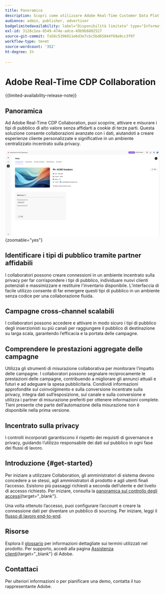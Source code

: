 ```yaml
---
title: Panoramica
description: Scopri come utilizzare Adobe Real-Time Customer Data Platform (CDP) Collaboration per scoprire, attivare e misurare i tipi di pubblico di alto valore senza affidarsi a cookie di terze parti.
audience: admin, publisher, advertiser
badgelimitedavailability: label="Disponibilità limitata" type="Informative" url="https://helpx.adobe.com/legal/product-descriptions/real-time-customer-data-platform-collaboration.html newtab=true"
exl-id: 3128c1ea-8549-474e-adce-49b9b6802527
source-git-commit: fa58c5396011e6d3e7cbc5bd65844f69a9cc3f97
workflow-type: tm+mt
source-wordcount: '352'
ht-degree: 1%

---
```


# Adobe Real-Time CDP Collaboration

{{limited-availability-release-note}}

## Panoramica

Ad Adobe Real-Time CDP Collaboration, puoi scoprire, attivare e misurare i tipi di pubblico di alto valore senza affidarti a cookie di terze parti. Questa soluzione consente collaborazioni avanzate con i dati, aiutandoti a creare esperienze cliente personalizzate e significative in un ambiente centralizzato incentrato sulla privacy.

![Pagina di configurazione di Real-Time CDP Collaboration, in cui viene visualizzata un&#39;organizzazione.](/help/assets/overview/set-up.png){zoomable="yes"}

## Identificare i tipi di pubblico tramite partner affidabili

I collaboratori possono creare connessioni in un ambiente incentrato sulla privacy per far corrispondere i tipi di pubblico, individuare nuovi clienti potenziali e massimizzare e restituire l&#39;inventario disponibile. L’interfaccia di facile utilizzo consente di far emergere questi tipi di pubblico in un ambiente senza codice per una collaborazione fluida.

## Campagne cross-channel scalabili

I collaboratori possono accedere e attivare in modo sicuro i tipi di pubblico degli inserzionisti su più canali per raggiungere il pubblico di destinazione su larga scala, garantendo l’efficacia e la portata delle campagne.

## Comprendere le prestazioni aggregate delle campagne

Utilizza gli strumenti di misurazione collaborativa per monitorare l’impatto delle campagne. I collaboratori possono segnalare reciprocamente le prestazioni delle campagne, contribuendo a migliorare gli annunci attuali e futuri e ad adeguare la spesa pubblicitaria. Condividi informazioni approfondite sul coinvolgimento e sulla conversione incentrate sulla privacy, integra dati sull’esposizione, sul canale e sulla conversione e utilizza i partner di misurazione preferiti per ottenere informazioni complete. Tieni presente che parte dell’automazione della misurazione non è disponibile nella prima versione.

## Incentrato sulla privacy

I controlli incorporati garantiscono il rispetto dei requisiti di governance e privacy, guidando l’utilizzo responsabile dei dati sul pubblico in ogni fase dei flussi di lavoro.

## Introduzione {#get-started}

Per iniziare a utilizzare Collaboration, gli amministratori di sistema devono concedere a se stessi, agli amministratori di prodotto e agli utenti finali l’accesso. Esistono più passaggi richiesti a seconda dell’utente e del livello di accesso richiesto. Per iniziare, consulta la [panoramica sul controllo degli accessi](/help/guide/permissions/overview.md){target="_blank"}.

Una volta ottenuto l’accesso, puoi configurare l’account e creare la connessione dati per diventare un pubblico di sourcing. Per iniziare, leggi il [flusso di lavoro end-to-end](/help/guide/overview/end-to-end-workflow.md).

## Risorse

Esplora il [glossario](/help/guide/glossary.md) per informazioni dettagliate sui termini utilizzati nel prodotto. Per supporto, accedi alla pagina [Assistenza clienti](https://experienceleague.adobe.com/home?lang=en&support-tab=open-ticket#support){target="_blank"} di Adobe.

## Contattaci

Per ulteriori informazioni o per pianificare una demo, contatta il tuo rappresentante Adobe.
